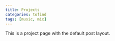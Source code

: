 ```yaml
---
title: Projects
categories: tofind
tags: [music, mix]
---
```

This is a project page with the default post layout.
